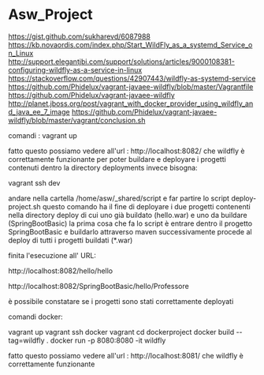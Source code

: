 # Asw_Project


https://gist.github.com/sukharevd/6087988
https://kb.novaordis.com/index.php/Start_WildFly_as_a_systemd_Service_on_Linux
http://support.elegantjbi.com/support/solutions/articles/9000108381-configuring-wildfly-as-a-service-in-linux
https://stackoverflow.com/questions/42907443/wildfly-as-systemd-service
https://github.com/Phidelux/vagrant-javaee-wildfly/blob/master/Vagrantfile
https://github.com/Phidelux/vagrant-javaee-wildfly
http://planet.jboss.org/post/vagrant_with_docker_provider_using_wildfly_and_java_ee_7_image
https://github.com/Phidelux/vagrant-javaee-wildfly/blob/master/vagrant/conclusion.sh




comandi :
vagrant up 

fatto questo possiamo vedere all'url :
http://localhost:8082/
che wildfly è correttamente funzionante
per poter buildare e deployare i progetti contenuti dentro la directory deployments invece bisogna:

vagrant ssh dev 

andare nella cartella /home/asw/_shared/script e far partire lo script deploy-project.sh
questo comando ha il fine di deployare i due progetti contenenti nella directory deploy di cui uno già buildato (hello.war) e uno da buildare (SpringBootBasic) 
la prima cosa che fa lo script è entrare dentro il progetto SpringBootBasic e buildarlo attraverso maven 
successivamente procede al deploy di tutti i progetti buildati (*.war)

finita l'esecuzione all' URL:

http://localhost:8082/hello/hello

http://localhost:8082/SpringBootBasic/hello/Professore

è possibile constatare se i progetti sono stati correttamente deployati

comandi docker:

vagrant up 
vagrant ssh docker
vagrant cd dockerproject
docker build --tag=wildfly .
docker run -p 8080:8080 -it wildfly


fatto questo possiamo vedere all'url : 
http://localhost:8081/
che wildfly è correttamente funzionante
